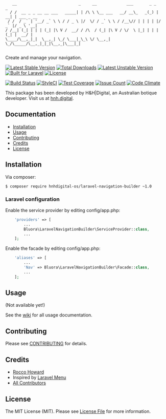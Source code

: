 ```
   __                           _     __             ___       _ _     _           
  / /  __ _ _ __ __ ___   _____| | /\ \ \__ ___   __/ __\_   _(_) | __| | ___ _ __ 
 / /  / _` | '__/ _` \ \ / / _ \ |/  \/ / _` \ \ / /__\// | | | | |/ _` |/ _ \ '__|
/ /__| (_| | | | (_| |\ V /  __/ / /\  / (_| |\ V / \/  \ |_| | | | (_| |  __/ |   
\____/\__,_|_|  \__,_| \_/ \___|_\_\ \/ \__,_| \_/\_____/\__,_|_|_|\__,_|\___|_|   
                                                                                   
```

Create and manage your navigation.

[![Latest Stable Version](https://poser.pugx.org/hnhdigital-os/laravel-navigation-builder/v/stable.svg)](https://packagist.org/packages/hnhdigital-os/laravel-navigation-builder) [![Total Downloads](https://poser.pugx.org/hnhdigital-os/laravel-navigation-builder/downloads.svg)](https://packagist.org/packages/hnhdigital-os/laravel-navigation-builder) [![Latest Unstable Version](https://poser.pugx.org/hnhdigital-os/laravel-navigation-builder/v/unstable.svg)](https://packagist.org/packages/hnhdigital-os/laravel-navigation-builder) [![Built for Laravel](https://img.shields.io/badge/Built_for-Laravel-green.svg)](https://laravel.com/) [![License](https://poser.pugx.org/hnhdigital-os/laravel-navigation-builder/license.svg)](https://packagist.org/packages/hnhdigital-os/laravel-navigation-builder)

[![Build Status](https://travis-ci.org/hnhdigital-os/laravel-navigation-builder.svg?branch=master)](https://travis-ci.org/hnhdigital-os/laravel-navigation-builder) [![StyleCI](https://styleci.io/repos/72195135/shield?branch=master)](https://styleci.io/repos/72195135) [![Test Coverage](https://codeclimate.com/github/hnhdigital-os/laravel-navigation-builder/badges/coverage.svg)](https://codeclimate.com/github/hnhdigital-os/laravel-navigation-builder/coverage) [![Issue Count](https://codeclimate.com/github/hnhdigital-os/laravel-navigation-builder/badges/issue_count.svg)](https://codeclimate.com/github/hnhdigital-os/laravel-navigation-builder) [![Code Climate](https://codeclimate.com/github/hnhdigital-os/laravel-navigation-builder/badges/gpa.svg)](https://codeclimate.com/github/hnhdigital-os/laravel-navigation-builder)

This package has been developed by H&H|Digital, an Australian botique developer. Visit us at [hnh.digital](http://hnh.digital).

## Documentation

* [Installation](#install)
* [Usage](#usage)
* [Contributing](#contributing)
* [Credits](#credits)
* [License](#license)

## Installation

Via composer:

`$ composer require hnhdigital-os/laravel-navigation-builder ~1.0`

### Laravel configuration

Enable the service provider by editing config/app.php:

```php
    'providers' => [
        ...
        Bluora\LaravelNavigationBuilder\ServiceProvider::class,
        ...
    ];
```

Enable the facade by editing config/app.php:

```php
    'aliases' => [
        ...
        'Nav' => Bluora\LaravelNavigationBuilder\Facade::class,
        ...
    ];
```

## Usage

(Not available yet!)

See the [wiki](https://github.com/hnhdigital-os/laravel-navigation-builder/wiki) for all usage documentation.

## Contributing

Please see [CONTRIBUTING](https://github.com/hnhdigital-os/laravel-navigation-builder/blob/master/CONTRIBUTING.md) for details.

## Credits

* [Rocco Howard](https://github.com/therocis)
* Inspired by [Laravel Menu](https://github.com/lavary/laravel-menu)
* [All Contributors](https://github.com/hnhdigital-os/laravel-navigation-builder/contributors)

## License

The MIT License (MIT). Please see [License File](https://github.com/hnhdigital-os/laravel-navigation-builder/blob/master/LICENSE) for more information.
